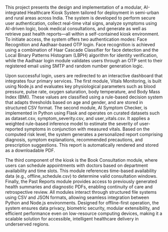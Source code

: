 
This project presents the design and implementation of a modular, AI-integrated Healthcare Kiosk System tailored for deployment in semi-urban and rural areas across India. The system is developed to perform secure user authentication, collect real-time vital signs, analyze symptoms using AI-driven logic, book medical consultations, and generate as well as retrieve past health reports—all within a self-contained kiosk environment. To initiate access, the system offers two authentication modes: Face Recognition and Aadhaar-based OTP login. Face recognition is achieved using a combination of Haar Cascade Classifier for face detection and the Local Binary Patterns Histogram (LBPH) algorithm for identity verification, while the Aadhaar login module validates users through an OTP sent to their registered email using SMTP and random number generation logic.

Upon successful login, users are redirected to an interactive dashboard that integrates four primary services. The first module, Vitals Monitoring, is built using Node.js and evaluates key physiological parameters such as blood pressure, pulse rate, oxygen saturation, body temperature, and Body Mass Index (BMI). These values are classified using a rule-based decision system that adapts thresholds based on age and gender, and are stored in structured CSV format. The second module, AI Symptom Checker, is implemented in Python using Flask and operates on curated datasets such as dataset.csv, symptom_severity.csv, and user_vitals.csv. It applies a weighted rule-based inference model to estimate the severity of user-reported symptoms in conjunction with measured vitals. Based on the computed risk level, the system generates a personalized report comprising diagnosis, symptom explanations, recommended precautions, and prescription suggestions. This report is automatically rendered and stored as a downloadable PDF.

The third component of the kiosk is the Book Consultation module, where users can schedule appointments with doctors based on department availability and time slots. This module references time-based availability data (e.g., offline_schedule.csv) to determine valid consultation windows. Finally, the Past Reports module provides access to previously generated health summaries and diagnostic PDFs, enabling continuity of care and retrospective review. All modules interact through structured file systems using CSV and JSON formats, allowing seamless integration between Python and Node.js environments. Designed for offline-first operation, the system ensures data privacy, biometric security, modular extensibility, and efficient performance even on low-resource computing devices, making it a scalable solution for accessible, intelligent healthcare delivery in underserved regions.
